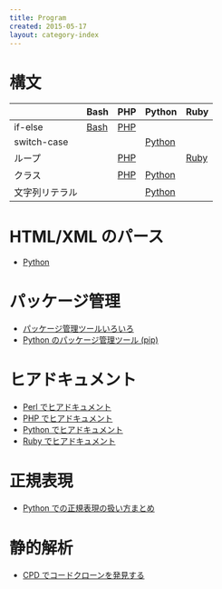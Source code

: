 ```yaml
---
title: Program
created: 2015-05-17
layout: category-index
---
```


構文
====
|    | Bash | PHP | Python | Ruby |
|----|------|-----|--------|------|
| if-else | [Bash](bash-syntax-if.html) | [PHP](php-syntax-if.html) |  |  |
| switch-case |  |  | [Python](python-syntax-switch.html) |  |
| ループ |  | [PHP](php-syntax-loop.html) |  | [Ruby](/ruby/syntax-loop.html) |
| クラス |  | [PHP](php-syntax-class.html) | [Python](python-syntax-class.html) |  |
| 文字列リテラル |  |  |  [Python](python-syntax-string-literal.html) |  |

HTML/XML のパース
====
* [Python](/python/index.html#html/xml-のパース)

パッケージ管理
====
* [パッケージ管理ツールいろいろ](common-package-management.html)
* [Python のパッケージ管理ツール (pip)](python-pip.html)

ヒアドキュメント
====
* [Perl でヒアドキュメント](perl-here-document.html)
* [PHP でヒアドキュメント](php-here-document.html)
* [Python でヒアドキュメント](python-here-document.html)
* [Ruby でヒアドキュメント](/ruby/here-document.html)

正規表現
====
* [Python での正規表現の扱い方まとめ](python-regexp.html)

静的解析
====
* [CPD でコードクローンを発見する](detect-code-clones.html)

